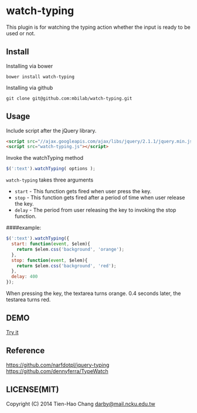 # watch-typing

This plugin is for watching the typing action whether the input is ready to be used or not.

## Install

Installing via bower
 
`bower install watch-typing`

Installing via github

`git clone git@github.com:mbilab/watch-typing.git`
	

## Usage

Include script after the jQuery library.

```html
<script src="//ajax.googleapis.com/ajax/libs/jquery/2.1.1/jquery.min.js"></script>
<script src="watch-typing.js"></script> 
```


Invoke the watchTyping method

```javascript
$(':text').watchTyping( options );
```


`watch-typing` takes three arguments

* `start` - This function gets fired when user press the key.
* `stop`  - This function gets fired after a period of time when user release the key.
* `delay` - The period from user releasing the key to invoking the stop function. 


####example:

```javascript
$(':text').watchTyping({
  start: function(event, $elem){
    return $elem.css('background', 'orange');
  },
  stop: function(event, $elem){
    return $elem.css('background', 'red');
  },
  delay: 400
});
```

When pressing the key, the textarea turns orange. 
0.4 seconds later, the testarea turns red.

## DEMO

[Try it](http://merry.ee.ncku.edu.tw/~yuting/watch-typing/)


## Reference

https://github.com/narfdotpl/jquery-typing
https://github.com/dennyferra/TypeWatch

## LICENSE(MIT)

Copyright (C) 2014 Tien-Hao Chang darby@mail.ncku.edu.tw

